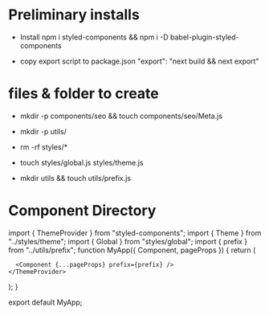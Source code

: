 # Preliminary installs

- Install
  npm i styled-components && npm i -D babel-plugin-styled-components

- copy export script to package.json
  "export": "next build && next export"

# files & folder to create

- mkdir -p components/seo && touch components/seo/Meta.js
- mkdir -p utils/
- rm -rf styles/\*
- touch styles/global.js styles/theme.js

- mkdir utils && touch utils/prefix.js

# Component Directory

import { ThemeProvider } from "styled-components";
import { Theme } from "../styles/theme";
import { Global } from "styles/global";
import { prefix } from "../utils/prefix";
function MyApp({ Component, pageProps }) {
return (
<ThemeProvider theme={Theme}>
<Global />

      <Component {...pageProps} prefix={prefix} />
    </ThemeProvider>

);
}

export default MyApp;
